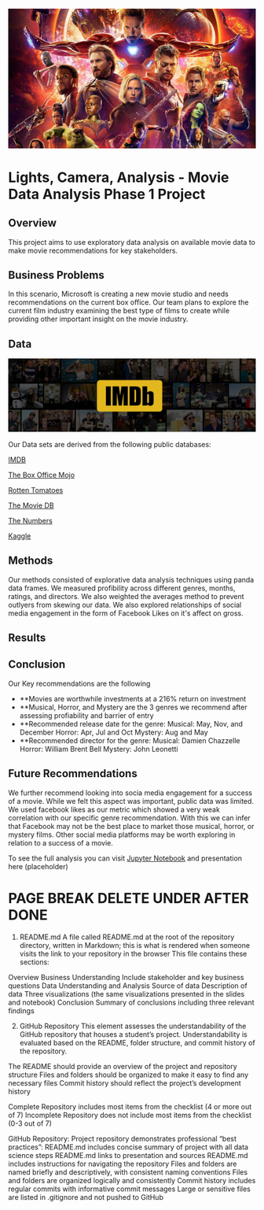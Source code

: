 ![EndGame](./images/marvel.jpg)

# Lights, Camera, Analysis -  Movie Data Analysis Phase 1 Project  


## Overview
This project aims to use exploratory data analysis on available movie data to make movie recommendations for key stakeholders. 

## Business Problems
In this scenario, Microsoft is creating a new movie studio and needs recommendations on the current box office. Our team plans to explore the current film industry examining the best type of films to create while providing other important insight on the movie industry.

## Data

![imdb](./images/imdb.jpg)

Our Data sets are derived from the following public databases:

[IMDB](https://www.imdb.com/)

[The Box Office Mojo](https://www.boxofficemojo.com/)

[Rotten Tomatoes](https://www.rottentomatoes.com/)

[The Movie DB](https://www.themoviedb.org/)

[The Numbers](https://www.the-numbers.com/)

[Kaggle](https://www.kaggle.com/carolzhangdc/imdb-5000-movie-dataset)

## Methods
Our methods consisted of explorative data analysis techniques using panda data frames. We measured profibility across different genres, months, ratings, and directors. We also weighted the averages method to prevent outlyers from skewing our data. We also explored relationships of social media engagement in the form of Facebook Likes on it's affect on gross. 

## Results



## Conclusion
Our Key recommendations are the following
- **Movies are worthwhile investments at a 216% return on investment
- **Musical, Horror, and Mystery are the 3 genres we recommend after assessing profiability and barrier of entry
- **Recommended release date for the genre:
        Musical: May, Nov,  and December
        Horror:  Apr, Jul and Oct
        Mystery:  Aug and May
- **Recommended director for the genre:
        Musical: Damien Chazzelle
        Horror: William Brent Bell
        Mystery: John Leonetti

## Future Recommendations

We further recommend looking into socia media engagement for a success of a movie.  While we felt this aspect was important, public data was limited. We used facebook likes as our metric which showed a very weak correlation with our specific genre recommendation. With this we can infer that Facebook may not be the best place to market those musical, horror, or mystery films. Other social media platforms may be worth exploring in relation to a success of a movie.  


To see the full analysis you can visit [Jupyter Notebook](./Master%20Notebook.ipynb) and presentation here (placeholder)






# PAGE BREAK DELETE UNDER AFTER DONE

1. README.md
A file called README.md at the root of the repository directory, written in Markdown; this is what is rendered when someone visits the link to your repository in the browser
This file contains these sections:

Overview
Business Understanding
Include stakeholder and key business questions
Data Understanding and Analysis
Source of data
Description of data
Three visualizations (the same visualizations presented in the slides and notebook)
Conclusion
Summary of conclusions including three relevant findings



2. GitHub Repository
This element assesses the understandability of the GitHub repository that houses a student’s project. Understandability is evaluated based on the README, folder structure, and commit history of the repository.
 
The README should provide an overview of the project and repository structure
Files and folders should be organized to make it easy to find any necessary files
Commit history should reflect the project’s development history

Complete
Repository includes most items from the checklist (4 or more out of 7)
Incomplete
Repository does not include most items from the checklist (0-3 out of 7)

GitHub Repository: Project repository demonstrates professional “best practices”:
README.md includes concise summary of project with all data science steps
README.md links to presentation and sources
README.md includes instructions for navigating the repository
Files and folders are named briefly and descriptively, with consistent naming conventions
Files and folders are organized logically and consistently
Commit history includes regular commits with informative commit messages
Large or sensitive files are listed in .gitignore and not pushed to GitHub
 


